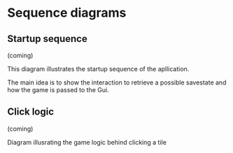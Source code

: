 # Sequence diagrams

## Startup sequence

(coming)

This diagram illustrates the startup sequence of the apllication.

The main idea is to show the interaction to retrieve a possible savestate and how the game is passed to the Gui.

## Click logic

(coming)

Diagram illusrating the game logic behind clicking a tile
